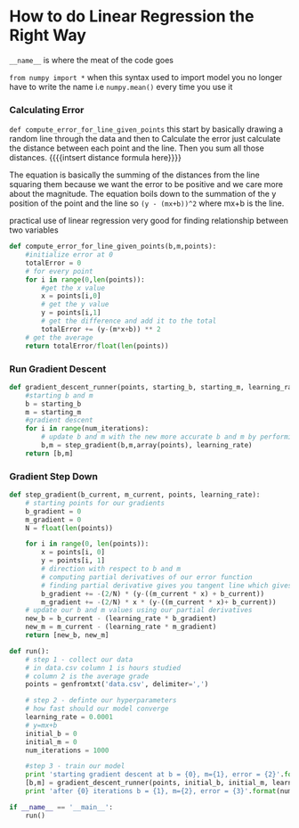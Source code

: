 # How to do Linear Regression the Right Way

`__name__` is where the meat of the code goes

`from numpy import *` when this syntax used to import model you no longer have
to write the name i.e `numpy.mean()` every time you use it

### Calculating Error
`def compute_error_for_line_given_points` this start by basically drawing a random line
through the data and then to Calculate the error just calculate the distance between
each point and the line.  Then you sum all those distances.  {{{{intsert distance formula here}}}}

The equation is basically the summing of the distances from the line squaring them because we want
the error to be positive and we care more about the magnitude.  The equation boils down to the
summation of the y position of the point and the line so `(y - (mx+b))^2` where mx+b is the line.

practical use of linear regression
very good for finding relationship between two variables

``` python
def compute_error_for_line_given_points(b,m,points):
    #initialize error at 0
    totalError = 0
    # for every point
    for i in range(0,len(points)):
        #get the x value
        x = points[i,0]
        # get the y value
        y = points[i,1]
        # get the difference and add it to the total
        totalError += (y-(m*x+b)) ** 2
    # get the average
    return totalError/float(len(points))
```

### Run Gradient Descent

``` python
def gradient_descent_runner(points, starting_b, starting_m, learning_rate, num_iterations):
    #starting b and m
    b = starting_b
    m = starting_m
    #gradient descent
    for i in range(num_iterations):
        # update b and m with the new more accurate b and m by performing gradient step
        b,m = step_gradient(b,m,array(points), learning_rate)
    return [b,m]
```

### Gradient Step Down

``` python
def step_gradient(b_current, m_current, points, learning_rate):
    # starting points for our gradients
    b_gradient = 0
    m_gradient = 0
    N = float(len(points))

    for i in range(0, len(points)):
        x = points[i, 0]
        y = points[i, 1]
        # direction with respect to b and m
        # computing partial derivatives of our error function
        # finding partial derivative gives you tangent line which gives you the direction
        b_gradient += -(2/N) * (y-((m_current * x) + b_current))
        m_gradient += -(2/N) * x * (y-((m_current * x)+ b_current))
    # update our b and m values using our partial derivatives
    new_b = b_current - (learning_rate * b_gradient)
    new_m = m_current - (learning_rate * m_gradient)
    return [new_b, new_m]
```

``` python
def run():
    # step 1 - collect our data
    # in data.csv column 1 is hours studied
    # column 2 is the average grade
    points = genfromtxt('data.csv', delimiter=',')

    # step 2 - definte our hyperparameters
    # how fast should our model converge
    learning_rate = 0.0001
    # y=mx+b
    initial_b = 0
    initial_m = 0
    num_iterations = 1000

    #step 3 - train our model
    print 'starting gradient descent at b = {0}, m={1}, error = {2}'.format(initial_b,initial_m,compute_error_for_line_given_points(initial_b,initial_m,points))
    [b,m] = gradient_descent_runner(points, initial_b, initial_m, learning_rate, num_iterations)
    print 'after {0} iterations b = {1}, m={2}, error = {3}'.format(num_iterations,b,m,compute_error_for_line_given_points(b,m,points))

if __name__ == '__main__':
    run()

```
